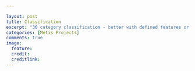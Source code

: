 ```yaml
---

layout: post
title: Classification
excerpt: "30 category classification - better with defined features or brute force?"
categories: [Metis Projects]
comments: true
image:
  feature: 
  credit: 
  creditlink: 
---
```




